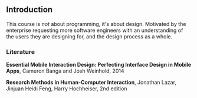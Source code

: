 ## Introduction
This course is _not_ about programming, it's about design.
Motivated by the enterprise requesting more software engineers with an understanding of the users they are designing for, and the design process as a whole.

### Literature
**Essential Mobile Interaction Design: Perfecting Interface Design in Mobile Apps**, Cameron Banga and Josh Weinhold, 2014

**Research Methods in Human-Computer Interaction**, Jonathan Lazar, Jinjuan Heidi Feng, Harry Hochheiser, 2nd edition

